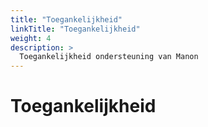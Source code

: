 ```yaml
---
title: "Toegankelijkheid"
linkTitle: "Toegankelijkheid"
weight: 4
description: >
  Toegankelijkheid ondersteuning van Manon
---
```


# Toegankelijkheid
